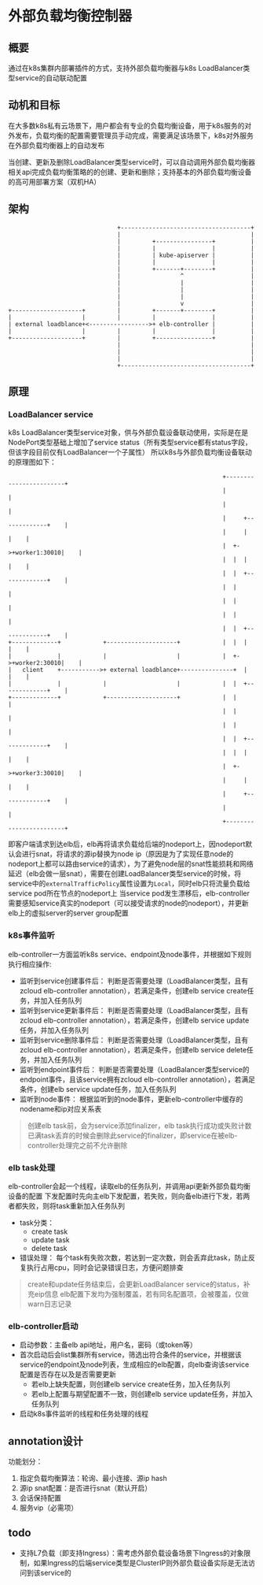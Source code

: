 # 外部负载均衡控制器
## 概要
通过在k8s集群内部署插件的方式，支持外部负载均衡器与k8s LoadBalancer类型service的自动联动配置
## 动机和目标
在大多数k8s私有云场景下，用户都会有专业的负载均衡设备，用于k8s服务的对外发布，负载均衡的配置需要管理员手动完成，需要满足该场景下，k8s对外服务在外部负载均衡器上的自动发布

当创建、更新及删除LoadBalancer类型service时，可以自动调用外部负载均衡器相关api完成负载均衡策略的的创建、更新和删除；支持基本的外部负载均衡设备的高可用部署方案（双机HA）
## 架构
```
                               +-------------------------------------+
                               |                                     |
                               |         +----------------+          |
                               |         |                |          |
                               |         | kube-apiserver |          |
                               |         |                |          |
                               |         +-------+--------+          |
                               |                 ^                   |
                               |                 |                   |
                               |                 |                   |
                               |                 |                   |
                               |                 v                   |
+--------------------+         |         +-------+--------+          |
|                    |         |         |                |          |
| external loadblance+<----------------->+ elb-controller |          |
|                    |         |         |                |          |
+--------------------+         |         +----------------+          |
                               |                                     |
                               |                                     |
                               |                                     |
                               +-------------------------------------+

```
## 原理
### LoadBalancer service
k8s LoadBalancer类型service对象，供与外部负载设备联动使用，实际是在是NodePort类型基础上增加了service status（所有类型service都有status字段，但该字段目前仅有LoadBalancer一个子属性）
所以k8s与外部负载均衡设备联动的原理图如下：
```
                                                             +------------------------+
                                                             |                        |
                                                             |                        |
                                                             |     +-------------+    |
                                                             |     |             |    |
                                                             |  +->+worker1:30010|    |
                                                             |  |  |             |    |
                                                             |  |  +-------------+    |
                                                             |  |                     |
                                                             |  |                     |
                                                             |  |                     |
                                                             |  |  +-------------+    |
+-------------+            +--------------------+            |  |  |             |    |
|             |            |                    |            |  +->+worker2:30010|    |
|   client    +----------->+ external loadblance+---------------+  |             |    |
|             |            |                    |            |  |  +-------------+    |
+-------------+            +--------------------+            |  |                     |
                                                             |  |                     |
                                                             |  |                     |
                                                             |  |  +-------------+    |
                                                             |  |  |             |    |
                                                             |  +->+worker3:30010|    |
                                                             |     |             |    |
                                                             |     +-------------+    |
                                                             |                        |
                                                             +------------------------+

```
即客户端请求到达elb后，elb再将请求负载给后端的nodeport上，因nodeport默认会进行snat，将请求的源ip替换为node ip（原因是为了实现任意node的nodeport上都可以路由service的请求），为了避免node层的snat性能损耗和网络延迟（elb会做一层snat），需要在创建LoadBalancer类型service的时候，将service中的`externalTrafficPolicy`属性设置为`Local`，同时elb只将流量负载给service pod所在节点的nodeport上
当service pod发生漂移后，elb-controller需要感知service真实的nodeport（可以接受请求的node的nodeport），并更新elb上的虚拟server的server group配置

### k8s事件监听
elb-controller一方面监听k8s service、endpoint及node事件，并根据如下规则执行相应操作:
* 监听到service创建事件后：
    判断是否需要处理（LoadBalancer类型，且有zcloud elb-controller annotation），若满足条件，创建elb service create任务，并加入任务队列
* 监听到service更新事件后：
    判断是否需要处理（LoadBalancer类型，且有zcloud elb-controller annotation），若满足条件，创建elb service update任务，并加入任务队列
* 监听到service删除事件后：
    判断是否需要处理（LoadBalancer类型，且有zcloud elb-controller annotation），若满足条件，创建elb service delete任务，并加入任务队列
* 监听到endpoint事件后：
    判断是否需要处理（LoadBalancer类型service的endpoint事件，且该service拥有zcloud elb-controller annotation），若满足条件，创建elb service update任务，加入任务队列
* 监听到node事件：
    根据监听到的node事件，更新elb-controller中缓存的nodename和ip对应关系表
> 创建elb task前，会为service添加finalizer，elb task执行成功或失败计数已满task丢弃的时候会删除此service的finalizer，即service在被elb-controller处理完之前不允许删除
### elb task处理
elb-controller会起一个线程，读取elb的任务队列，并调用api更新外部负载均衡设备的配置
下发配置时先向主elb下发配置，若失败，则向备elb进行下发，若两者都失败，则将task重新加入任务队列
* task分类：
    * create task
    * update task
    * delete task
* 错误处理：
每个task有失败次数，若达到一定次数，则会丢弃此task，防止反复执行占用cpu，同时会记录错误日志，方便问题排查
> create和update任务结束后，会更新LoadBalancer service的status，补充eip信息
> elb配置下发均为强制覆盖，若有同名配置项，会被覆盖，仅做warn日志记录
### elb-controller启动
* 启动参数：主备elb api地址，用户名，密码（或token等）
* 首次启动后会list集群所有service，筛选出符合条件的service，并根据该service的endpoint及node列表，生成相应的elb配置，向elb查询该service配置是否存在以及是否需要更新
    * 若elb上缺失配置，则创建elb service create任务，加入任务队列
    * 若elb上配置与期望配置不一致，则创建elb service update任务，并加入任务队列
* 启动k8s事件监听的线程和任务处理的线程

## annotation设计
功能划分：
1. 指定负载均衡算法：轮询、最小连接、源ip hash
2. 源ip snat配置：是否进行snat（默认开启）
3. 会话保持配置
4. 服务vip（必需项）

## todo
* 支持L7负载（即支持Ingress）：需考虑外部负载设备场景下Ingress的对象限制，如果Ingress的后端service类型是ClusterIP则外部负载设备实际是无法访问到该service的
